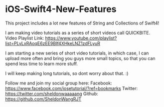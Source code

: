 # iOS-Swift4-New-Features
This project includes a lot new features of String and Collections of Swift4! 

I am making video tutorials as a series of short videos call QUICKBITE.
Video Playlist Link:
https://www.youtube.com/playlist?list=PLyLxRAoqE6zEE9BIf4XHkeLNZ1zdFLyuR

I am starting a new series of short video tutorials, in which case, I can upload more often and bring you guys more small topics, so that you can spend less time to learn more stuff.

I will keep making long tutorials, so dont worry about that. :)

Follow me and join my social group here:
Facebook: https://www.facebook.com/iosetutorial/?ref=bookmarks
Twitter: https://twitter.com/sheldonwaaaaang
Github: https://github.com/SheldonWangRJT
